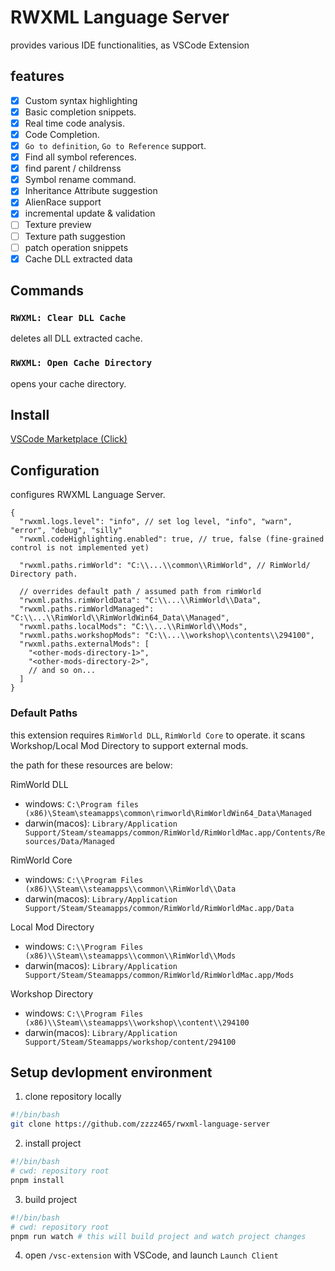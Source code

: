 # RWXML Language Server

provides various IDE functionalities, as VSCode Extension

## features

- [x] Custom syntax highlighting
- [x] Basic completion snippets.
- [x] Real time code analysis.
- [x] Code Completion.
- [x] `Go to definition`, `Go to Reference` support.
- [x] Find all symbol references.
- [x] find parent / childrenss
- [x] Symbol rename command.
- [x] Inheritance Attribute suggestion
- [x] AlienRace support
- [x] incremental update & validation
- [ ] Texture preview
- [ ] Texture path suggestion
- [ ] patch operation snippets
- [x] Cache DLL extracted data

## Commands

### `RWXML: Clear DLL Cache`

deletes all DLL extracted cache.

### `RWXML: Open Cache Directory`

opens your cache directory.

## Install

[VSCode Marketplace (Click)](https://marketplace.visualstudio.com/items?itemName=madeline.rwxml-lang-serv)

## Configuration

configures RWXML Language Server.

```jsonc
{
  "rwxml.logs.level": "info", // set log level, "info", "warn", "error", "debug", "silly"
  "rwxml.codeHighlighting.enabled": true, // true, false (fine-grained control is not implemented yet)

  "rwxml.paths.rimWorld": "C:\\...\\common\\RimWorld", // RimWorld/ Directory path.

  // overrides default path / assumed path from rimWorld
  "rwxml.paths.rimWorldData": "C:\\...\\RimWorld\\Data",
  "rwxml.paths.rimWorldManaged": "C:\\...\\RimWorld\\RimWorldWin64_Data\\Managed",
  "rwxml.paths.localMods": "C:\\...\\RimWorld\\Mods",
  "rwxml.paths.workshopMods": "C:\\...\\workshop\\contents\\294100",
  "rwxml.paths.externalMods": [
    "<other-mods-directory-1>",
    "<other-mods-directory-2>",
    // and so on...
  ]
}
```

### Default Paths

this extension requires `RimWorld DLL`, `RimWorld Core` to operate.
it scans Workshop/Local Mod Directory to support external mods.

the path for these resources are below:

RimWorld DLL

- windows: `C:\Program files (x86)\Steam\steamapps\common\rimworld\RimWorldWin64_Data\Managed`
- darwin(macos): `Library/Application Support/Steam/steamapps/common/RimWorld/RimWorldMac.app/Contents/Resources/Data/Managed`

RimWorld Core

- windows: `C:\\Program Files (x86)\\Steam\\steamapps\\common\\RimWorld\\Data`
- darwin(macos): `Library/Application Support/Steam/Steamapps/common/RimWorld/RimWorldMac.app/Data`

Local Mod Directory

- windows: `C:\\Program Files (x86)\\Steam\\steamapps\\common\\RimWorld\\Mods`
- darwin(macos): `Library/Application Support/Steam/Steamapps/common/RimWorld/RimWorldMac.app/Mods`

Workshop Directory

- windows: `C:\\Program Files (x86)\\Steam\\steamapps\\workshop\\content\\294100`
- darwin(macos): `Library/Application Support/Steam/Steamapps/workshop/content/294100`

## Setup devlopment environment

1. clone repository locally

```bash
#!/bin/bash
git clone https://github.com/zzzz465/rwxml-language-server
```

2. install project

```bash
#!/bin/bash
# cwd: repository root
pnpm install
```

3. build project

```bash
#!/bin/bash
# cwd: repository root
pnpm run watch # this will build project and watch project changes
```

4. open `/vsc-extension` with VSCode, and launch `Launch Client`
